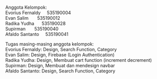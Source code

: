 Anggota Kelompok:  
Evorius Fernaldy &nbsp;&nbsp;&nbsp;  535190004  
Evan Salim       &nbsp;&nbsp;&nbsp;&nbsp;&nbsp; 535190012  
Radika Yudha     &nbsp;&nbsp;&nbsp;&nbsp; 535190028  
Supirman         &nbsp;&nbsp;&nbsp;&nbsp;&nbsp; 535190040  
Afaldo Santanto  &nbsp;&nbsp;&nbsp; 535190041  

Tugas masing-masing anggota kelompok:  
Evorius Fernaldy: Design, Search Function, Category  
Evan Salim: Design, Firebase (Login Authentication)  
Radika Yudha: Design, Membuat cart function (increment decrement)  
Supirman: Design, Membuat dan mendesign navbar  
Afaldo Santanto: Design, Search Function, Category  
